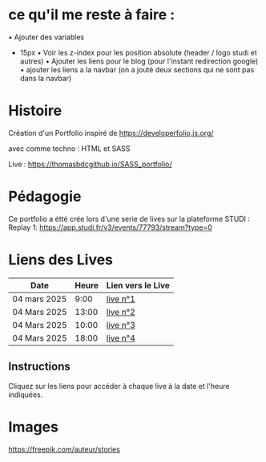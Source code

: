 # ce qu'il me reste à faire :

• Ajouter des variables

- 15px
  • Voir les z-index pour les position absolute
  (header / logo studi et autres)
  • Ajouter les liens pour le blog
  (pour l'instant redirection google)
  • ajouter les liens a la navbar (on a jouté deux sections qui ne sont pas dans la navbar)

# Histoire

Création d'un Portfolio inspiré de https://developerfolio.js.org/

avec comme techno : HTML et SASS

Live : https://thomasbdcgithub.io/SASS_portfolio/

# Pédagogie

Ce portfolio a étté crée lors d'une serie de lives sur la plateforme STUDI :
Replay 1: https://app.studi.fr/v3/events/77793/stream?type=0

# Liens des Lives

| Date         | Heure | Lien vers le Live                                               |
| ------------ | ----- | --------------------------------------------------------------- |
| 04 mars 2025 | 9:00  | [live n°1 ](https://app.studi.fr/v3/events/77793/stream?type=0) |
| 04 Mars 2025 | 13:00 | [live n°2](https://app.studi.fr/v3/events/78064/stream?type=0)  |
| 04 Mars 2025 | 10:00 | [live n°3](https://example.com/live3)                           |
| 04 Mars 2025 | 18:00 | [live n°4](https://example.com/live4)                           |

## Instructions

Cliquez sur les liens pour accéder à chaque live à la date et l'heure indiquées.

# Images

https://freepik.com/auteur/stories
